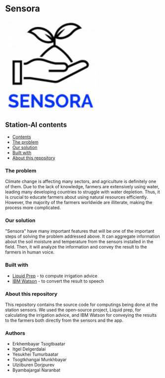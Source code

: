 # Sensora

<img src="icon.png" />

## Station-AI contents

- [Contents](#contents)
- [The problem](#the-problem)
- [Our solution](#our-solution)
- [Built with](#built-with)
- [About this repository](#about-this-repository)

### The problem

Climate change is affecting many sectors, and agriculture is definitely one of them. Due to the lack of knowledge, farmers are extensively using water, leading many developing countries to struggle with water depletion. Thus, it is crucial to educate farmers about using natural resources efficiently. However, the majority of the farmers worldwide are illiterate, making the process more complicated.


### Our solution

"Sensora" have many important features that will be one of the important steps of solving the problem addressed above. It can aggregate information about the soil moisture and temperature from the sensors installed in the field. Then, it will analyze the information and convey the result to the farmers in human voice. 


### Built with

- [Liquid Prep](https://developer.ibm.com/technologies/iot/projects/liquid-prep/) - to compute irrigation advice
- [IBM Watson](https://www.ibm.com/watson) - to convert the result to speech

### About this repository

This repository contains the source code for computings being done at the station sensors. We used the open-source project, Liquid prep, for calculating the irrigation advice, and IBM Watson for conveying the results to the farmers both directly from the sensors and the app. 

### Authors


- Erkhembayar Tsogtbaatar
- Itgel Delgerdalai
- Yesukhei Tumurbaatar
- Tsogtkhangai Munkhbayar
- Ulziiburen Dorjpurev
- Byambajargal Naranbat
